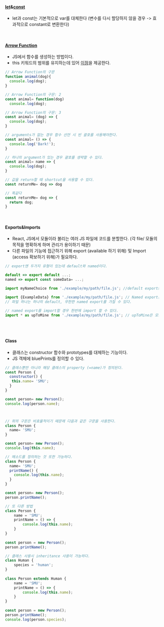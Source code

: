 #### [let](https://developer.mozilla.org/en-US/docs/Web/JavaScript/Reference/Statements/let)&[const](https://developer.mozilla.org/en-US/docs/Web/JavaScript/Reference/Statements/const)
- let과 const는 기본적으로 var를 대체한다 (변수를 다시 할당하지 않을 경우 -> 효과적으로 constant로 변환한다)


<br>

#### [Arrow Function](https://developer.mozilla.org/en-US/docs/Web/JavaScript/Reference/Functions/Arrow_functions)
- JS에서 함수를 생성하는 방법이다.
- this 키워드의 범위를 유지하는데 있어 [이점](https://developer.mozilla.org/en-US/docs/Web/JavaScript/Reference/Functions/Arrow_functions#No_binding_of_this)을 제공한다.

```JavaScript
// Arrow Function의 구문
function animal(dog){
  console.log(dog);
}
```

```JavaScript
// Arrow Function의 구문: 2
const animal= function(dog)
  console.log(dog);
```

```JavaScript
// Arrow Function의 구문: 3
const animal= (dog) => {
  console.log(dog);
}
```

```JavaScript
// arguments가 없는 경우 함수 선언 시 빈 괄호를 사용해야한다.
const animal= () => {
  console.log('Bark!');
}
```

```JavaScript
// 하나의 argument가 있는 경우 괄호를 생략할 수 있다.
const animal= name => {
  console.log(dog);
}
```

```JavaScript
// 값을 return할 때 shortcut을 사용할 수 있다.
const returnMe= dog => dog

// 똑같다
const returnMe= dog => {
  return dog;
}
```


<br>


#### Exports&Imports
- React, JS에서 모듈이라 불리는 여러 JS 파일에 코드를 분할한다. (각 file/ 모듈의 목적을 명확하게 하며 관리가 용이하기 때문)
- 다른 파일의 기능에 접근하기 위해 export (available 하기 위해) 및 Import (access 확보하기 위해)가 필요하다.  

```JavaScript
// export엔 두가지 유형이 있는데 default와 named이다.

default => export default ...;
named => export const someData= ...;

import myNameChoice from './example/my/path/file.js'; //default exports를 import

import {ExampleData} from './example/my/path/file.js'; // Named export는 이름으로 import 되어야 한다.
// 파일 하나는 하나의 default, 무한한 named export를 가질 수 있다. 

// named export를 import할 경우 한번에 import 할 수 있다.
import * as upToMine from './example/my/path/file.js'; // upToMine은 모든 exported 변수, 함수를 하나의 JS 객체에 모은다.
```

<br>
<br>

#### Class
- 클래스는 constructor 함수와 prototypes를 대체하는 기능이다.
- JS 객체에 bluePrints를 정의할 수 있다.
```JavaScript
// 클래스뿐만 아니라 해당 클래스의 property (=name)가 정의된다. 
const Person {
  constructor() {
   this.name= 'SMU';
  }
}

const person= new Person();
console.log(person.name);  



// 위의 구문은 비효율적이기 때문에 다음과 같은 구문을 사용한다.
class Person {
  name= 'SMU';
}

const person= new Person();
console.log(this.name);

// 메소드를 정의하는 것 또한 가능하다.
class Person {
  name= 'SMU';
  printName() {
    console.log(this.name);
  }
}

const person= new Person();
person.printName();  

// 또 다른 방법
class Person {
    name = 'SMU';
    printName = () => {
        console.log(this.name);
    }
}
 
const person = new Person();
person.printName();  

// 클래스 사용시 inheritance 사용이 가능하다.
class Human {
    species = 'human';
}
 
class Person extends Human {
    name = 'SMU';
    printName = () => {
        console.log(this.name);
    }
}
 
const person = new Person();
person.printName();
console.log(person.species);
```



